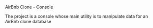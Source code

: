 AirBnb Clone - Console

The project is a console whose main utility is to manipulate data for an AirBnb clone database
